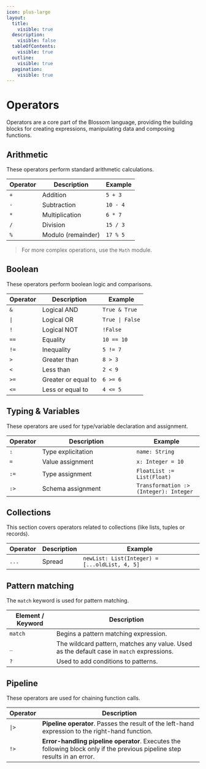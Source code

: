 ```yaml
---
icon: plus-large
layout:
  title:
    visible: true
  description:
    visible: false
  tableOfContents:
    visible: true
  outline:
    visible: true
  pagination:
    visible: true
---
```


# Operators

Operators are a core part of the Blossom language, providing the building blocks for creating expressions, manipulating data and composing functions.

## Arithmetic

These operators perform standard arithmetic calculations.

| Operator | Description        | Example  |
| -------- | ------------------ | -------- |
| `+`      | Addition           | `5 + 3`  |
| `-`      | Subtraction        | `10 - 4` |
| `*`      | Multiplication     | `6 * 7`  |
| `/`      | Division           | `15 / 3` |
| `%`      | Modulo (remainder) | `17 % 5` |

> For more complex operations, use the `Math` module.

## Boolean

These operators perform boolean logic and comparisons.

| Operator | Description         | Example         |
| -------- | ------------------- | --------------- |
| `&`      | Logical AND         | `True & True`   |
| `\|`     | Logical OR          | `True \| False` |
| `!`      | Logical NOT         | `!False`        |
| `==`     | Equality            | `10 == 10`      |
| `!=`     | Inequality          | `5 != 7`        |
| `>`      | Greater than        | `8 > 3`         |
| `<`      | Less than           | `2 < 9`         |
| `>=`     | Greater or equal to | `6 >= 6`        |
| `<=`     | Less or equal to    | `4 <= 5`        |

## Typing & Variables

These operators are used for type/variable declaration and assignment.

<table><thead><tr><th>Operator</th><th width="230">Description</th><th>Example</th></tr></thead><tbody><tr><td><code>:</code></td><td>Type explicitation</td><td><code>name: String</code></td></tr><tr><td><code>=</code></td><td>Value assignment</td><td><code>x: Integer = 10</code></td></tr><tr><td><code>:=</code></td><td>Type assignment</td><td><code>FloatList := List(Float)</code></td></tr><tr><td><code>:></code></td><td>Schema assignment</td><td><code>Transformation :> (Integer): Integer</code></td></tr></tbody></table>

## Collections

This section covers operators related to collections (like lists, tuples or records).

<table data-full-width="false"><thead><tr><th>Operator</th><th>Description</th><th>Example</th></tr></thead><tbody><tr><td><code>...</code></td><td>Spread</td><td><code>newList: List(Integer) = [...oldList, 4, 5]</code></td></tr></tbody></table>

## Pattern matching

The `match` keyword is used for pattern matching.

| Element / Keyword | Description                                                                               |
| ----------------- | ----------------------------------------------------------------------------------------- |
| `match`           | Begins a pattern matching expression.                                                     |
| `_`               | The wildcard pattern, matches any value. Used as the default case in `match` expressions. |
| `?`               | Used to add conditions to patterns.                                                       |

## Pipeline

These operators are used for chaining function calls.

| Operator | Description                                                                                                                |
| -------- | -------------------------------------------------------------------------------------------------------------------------- |
| `\|>`    | **Pipeline operator**. Passes the result of the left-hand expression to the right-hand function.                           |
| `!>`     | **Error-handling pipeline operator**. Executes the following block only if the previous pipeline step results in an error. |
